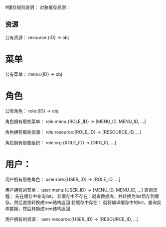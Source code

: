 #缓存规则说明：
对象缓存规则：



## 资源
公有资源：
resource:{ID} -> obj

# 菜单
公有菜单： 
menu:{ID} -> obj

# 角色
公有角色：
role:{ID} -> obj

角色拥有那些菜单：
role:menu:{ROLE_ID} -> [MENU_ID, MENU_ID, ...]

角色拥有那些资源：
role:resource:{ROLE_ID} -> [RESOURCE_ID, ...]

角色拥有那些组织：
role:org:{ROLE_ID} -> [ORG_ID, ...]

# 用户：
用户拥有那些角色：
user:role:{USER_ID} -> [ROLE_ID, ...]

用户拥有的菜单：
user:menu:{USER_ID} -> [MENU_ID, MENU_ID, ...]
查询流程：
先在缓存中查询list，
 若缓存中不存在：就查数据库，并转换为list后存到缓存，然后直接转换成tree结构返回
 若缓存中存在：  就将编译缓存中的list，查询实体数据，然后转换成tree结构返回

用户拥有的资源：
user:resource:{USER_ID} -> [RESOURCE_ID, ...]
